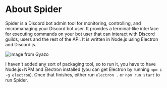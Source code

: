 # About Spider
Spider is a Discord bot admin tool for monitoring, controlling, and micromanaging your Discord bot user. It provides a terminal-like interface for executing commands on your bot user that can interact with Discord guilds, users and the rest of the API. It is written in Node.js using Electron and Discord.js.

![Image from Gyazo](https://i.gyazo.com/ceb5ab469f6af5f4de9f0f081787d1a1.gif)

I haven't added any sort of packaging tool, so to run it, you have to have Node.js+NPM and Electron installed (you can get Electron by running ``npm i -g electron``). Once that finishes, either run ``electron .`` or ``npm run start`` to run Spider.